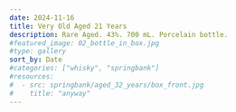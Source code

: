 ```yaml
---
date: 2024-11-16
title: Very Old Aged 21 Years
description: Rare Aged. 43%. 700 mL. Porcelain bottle.
#featured_image: 02_bottle_in_box.jpg
#type: gallery
sort_by: Date
#categories: ["whisky", "springbank"]
#resources:
#  - src: springbank/aged_32_years/box_front.jpg
#    title: "anyway"
---
```

